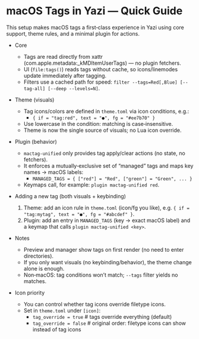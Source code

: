 # macOS Tags in Yazi — Quick Guide

This setup makes macOS tags a first‑class experience in Yazi using core support, theme rules, and a minimal plugin for actions.

- Core
  - Tags are read directly from xattr (com.apple.metadata:_kMDItemUserTags) — no plugin fetchers.
  - UI (`file:tags()`) reads tags without cache, so icons/linemodes update immediately after tagging.
  - Filters use a cached path for speed: `filter --tags=Red[,Blue] [--tag-all] [--deep --levels=N]`.

- Theme (visuals)
  - Tag icons/colors are defined in `theme.toml` via icon conditions, e.g.:
    - `{ if = "tag:red", text = "●", fg = "#ee7b70" }`
  - Use lowercase in the condition: matching is case‑insensitive.
  - Theme is now the single source of visuals; no Lua icon override.

- Plugin (behavior)
  - `mactag-unified` only provides tag apply/clear actions (no state, no fetchers).
  - It enforces a mutually‑exclusive set of “managed” tags and maps key names → macOS labels:
    - `MANAGED_TAGS = { ["red"] = "Red", ["green"] = "Green", ... }`
  - Keymaps call, for example: `plugin mactag-unified red`.

- Adding a new tag (both visuals + keybinding)
  1) Theme: add an icon rule in `theme.toml` (icon/fg you like), e.g. `{ if = "tag:mytag", text = "●", fg = "#abcdef" }`.
  2) Plugin: add an entry in `MANAGED_TAGS` (key → exact macOS label) and a keymap that calls `plugin mactag-unified <key>`.

- Notes
  - Preview and manager show tags on first render (no need to enter directories).
  - If you only want visuals (no keybinding/behavior), the theme change alone is enough.
  - Non‑macOS: tag conditions won’t match; `--tags` filter yields no matches.

- Icon priority
  - You can control whether tag icons override filetype icons.
  - Set in `theme.toml` under `[icon]`:
    - `tag_override = true`  # tags override everything (default)
    - `tag_override = false` # original order: filetype icons can show instead of tag icons
